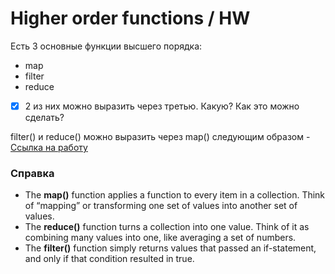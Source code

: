 # Higher order functions / HW

Есть 3 основные функции высшего порядка:  
- map
- filter
- reduce  

- [X] 2 из них можно выразить через третью. Какую? Как это можно сделать?

filter() и reduce() можно выразить через map() следующим образом - [Ссылка на работу](https://github.com/Lemonbrush/SberSchool/blob/master/Homework/Projects/HigherOrderFunctions/HigherOrderFunctions/main.swift)  

### Справка
- The **map()** function applies a function to every item in a collection. Think of “mapping” or transforming one set of values into another set of values.
- The **reduce()** function turns a collection into one value. Think of it as combining many values into one, like averaging a set of numbers.
- The **filter()** function simply returns values that passed an if-statement, and only if that condition resulted in true.